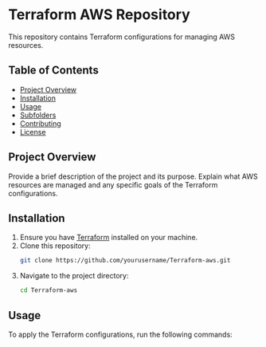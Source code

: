 # Terraform AWS Repository

This repository contains Terraform configurations for managing AWS resources.

## Table of Contents

- [Project Overview](#project-overview)
- [Installation](#installation)
- [Usage](#usage)
- [Subfolders](#subfolders)
- [Contributing](#contributing)
- [License](#license)

## Project Overview

Provide a brief description of the project and its purpose. Explain what AWS resources are managed and any specific goals of the Terraform configurations.

## Installation

1. Ensure you have [Terraform](https://www.terraform.io/downloads.html) installed on your machine.
2. Clone this repository:
    ```bash
    git clone https://github.com/yourusername/Terraform-aws.git
    ```
3. Navigate to the project directory:
    ```bash
    cd Terraform-aws
    ```

## Usage

To apply the Terraform configurations, run the following commands:

